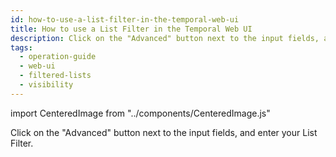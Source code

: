 ```yaml
---
id: how-to-use-a-list-filter-in-the-temporal-web-ui
title: How to use a List Filter in the Temporal Web UI
description: Click on the "Advanced" button next to the input fields, and enter your List Filter.
tags:
  - operation-guide
  - web-ui
  - filtered-lists
  - visibility
---
```


import CenteredImage from "../components/CenteredImage.js"

Click on the "Advanced" button next to the input fields, and enter your List Filter.

<CenteredImage
imagePath="/img/docs/web-ui-advanced-search-button.png"
imageSize="100"
title="Advanced button in the Temporal Web UI"
/>
